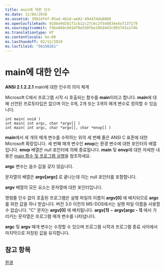 ```yaml
---
title: main에 대한 인수
ms.date: 11/04/2016
ms.assetid: 39824fef-05ad-461d-ae82-49447dda8060
ms.openlocfilehash: 918be9d281f1cb12c27c6c2f5dd834e4af137179
ms.sourcegitcommit: f4be868c0d1d78e550fba105d4d3c993743a1f4b
ms.translationtype: HT
ms.contentlocale: ko-KR
ms.lasthandoff: 02/12/2019
ms.locfileid: "56150261"
---
```

# <a name="arguments-to-main"></a>main에 대한 인수

**ANSI 2.1.2.2.1** main에 대한 인수의 의미 체계

Microsoft C에서 프로그램 시작 시 호출되는 함수를 **main**이라고 합니다. **main**에 대해 선언된 프로토타입은 없으며 이는 0개, 2개 또는 3개의 매개 변수로 정의할 수 있습니다.

```
int main( void )
int main( int argc, char *argv[] )
int main( int argc, char *argv[], char *envp[] )
```

**main**에서 세 개의 매개 변수를 수락하는 위의 세 번째 줄은 ANSI C 표준에 대한 Microsoft 확장입니다. 세 번째 매개 변수인 **envp**는 환경 변수에 대한 포인터의 배열입니다. **envp** 배열은 null 포인터에 의해 종료됩니다. **main** 및 **envp**에 대한 자세한 내용은 [main 함수 및 프로그램 실행](../c-language/main-function-and-program-execution.md)을 참조하세요.

**argc** 변수는 음수 값을 갖지 않습니다.

문자열의 배열은 **argv[argc]** 로 끝나는데 이는 null 포인터를 포함합니다.

**argv** 배열의 모든 요소는 문자열에 대한 포인터입니다.

명령줄 인수 없이 호출된 프로그램은 실행 파일의 이름이 **argv[0]** 에 배치되므로 **argc**를 위한 값을 하나 받습니다. 버전 3.0 이전의 MS-DOS에서는 실행 파일 이름을 사용할 수 없습니다. "C" 문자는 **argv[0]** 에 배치됩니다. **argv[1]** ~ **argv[argc - 1]** 에서 가리키는 문자열은 프로그램 매개 변수를 나타냅니다.

**argc** 및 **argv** 매개 변수는 수정할 수 있으며 프로그램 시작과 프로그램 종료 사이에서 마지막으로 저장된 값을 유지합니다.

## <a name="see-also"></a>참고 항목

[환경](../c-language/environment.md)
